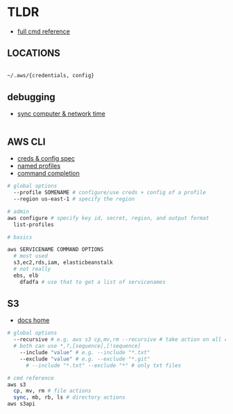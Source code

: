 # TLDR

- [full cmd reference](https://awscli.amazonaws.com/v2/documentation/api/latest/index.html)

## LOCATIONS

```sh

~/.aws/{credentials, config}

```

## debugging

- [sync computer & network time](https://www.howtogeek.com/tips/how-to-sync-your-linux-server-time-with-network-time-servers-ntp/)

```sh

```

## AWS CLI

- [creds & config spec](https://docs.aws.amazon.com/cli/latest/userguide/cli-configure-files.html)
- [named profiles](https://docs.aws.amazon.com/cli/latest/userguide/cli-configure-profiles.html)
- [command completion](https://docs.aws.amazon.com/cli/latest/userguide/cli-configure-completion.html)

```sh
# global options
  --profile SOMENAME # configure/use creds + config of a profile
  --region us-east-1 # specify the region

# admin
aws configure # specify key id, secret, region, and output format
  list-profiles

# basics

aws SERVICENAME COMMAND OPTIONS
  # most used
  s3,ec2,rds,iam, elasticbeanstalk
  # not really
  ebs, elb
    dfadfa # use that to get a list of servicenames
```

## S3

- [docs home](https://docs.aws.amazon.com/s3/?id=docs_gateway)

```sh
# global options
  --recursive # e.g. aws s3 cp,mv,rm --recursive # take action on all child things too
  # both can use *,?,[sequence],[!sequence]
    --include "value" # e.g. --include "*.txt"
    --exclude "value" # e.g. --exclude "*.git"
      # --include "*.txt" --exclude "*" # only txt files

# cmd reference
aws s3
  cp, mv, rm # file actions
  sync, mb, rb, ls # directory actions
aws s3api

```
